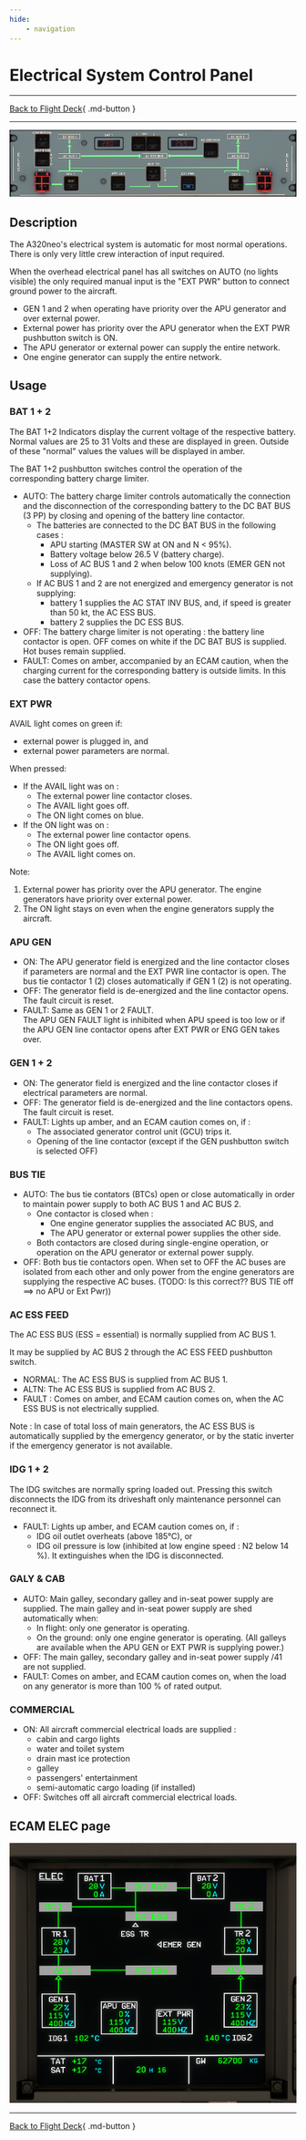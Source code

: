 ```yaml
---
hide:
    - navigation
---
```


# Electrical System Control Panel

---

[Back to Flight Deck](../index.md){ .md-button }

---

![Overhead Electrical Panel](../../../assets/a32nx-briefing/overhead-panel/ELEC-Panel.png "Overhead Electrical Panel")

## Description

The A320neo's electrical system is automatic for most normal operations. There is only very little crew interaction of input required.

When the overhead electrical panel has all switches on AUTO (no lights visible) the only required manual input is the "EXT PWR" button to connect ground power to the aircraft.

- GEN 1 and 2 when operating have priority over the APU generator and over external power.
- External power has priority over the APU generator when the EXT PWR pushbutton switch is ON.
- The APU generator or external power can supply the entire network.
- One engine generator can supply the entire network.

## Usage

### BAT 1 + 2

The BAT 1+2 Indicators display the current voltage of the respective battery. Normal values are 25 to 31 Volts and these are displayed in green. Outside of these "normal" values the values will be displayed in amber.

The BAT 1+2 pushbutton switches control the operation of the corresponding battery charge limiter.

- AUTO: The battery charge limiter controls automatically the connection and the disconnection of the corresponding battery to the DC BAT BUS (3 PP) by closing and opening of the battery line contactor.
    - The batteries are connected to the DC BAT BUS in the following cases :
        - APU starting (MASTER SW at ON and N < 95%).
        - Battery voltage below 26.5 V (battery charge).
        - Loss of AC BUS 1 and 2 when below 100 knots (EMER GEN not supplying).
    - If AC BUS 1 and 2 are not energized and emergency generator is not
  supplying:
        - battery 1 supplies the AC STAT INV BUS, and, if speed is greater than 50 kt, the AC ESS BUS.
        - battery 2 supplies the DC ESS BUS.
- OFF: The battery charge limiter is not operating : the battery line contactor is open. OFF comes on white if the DC BAT BUS is supplied. Hot buses remain supplied.
- FAULT: Comes on amber, accompanied by an ECAM caution, when the charging current for the corresponding battery is outside limits. In this case the battery contactor opens.

### EXT PWR

AVAIL light comes on green if:

- external power is plugged in, and
- external power parameters are normal.

When pressed:

- If the AVAIL light was on :
    - The external power line contactor closes.
    - The AVAIL light goes off.
    - The ON light comes on blue.
- If the ON light was on :
    - The external power line contactor opens.
    - The ON light goes off.
    - The AVAIL light comes on.

Note:

1. External power has priority over the APU generator. The engine generators have priority over external power.
2. The ON light stays on even when the engine generators supply the aircraft.

### APU GEN

- ON: The APU generator field is energized and the line contactor closes if parameters are normal and the EXT PWR line contactor is open. The bus tie contactor 1 (2) closes automatically if GEN 1 (2) is not operating.
- OFF: The generator field is de-energized and the line contactor opens. The fault circuit is reset.
- FAULT: Same as GEN 1 or 2 FAULT.<br/>
    The APU GEN FAULT light is inhibited when APU speed is too low or if the APU GEN line contactor opens after EXT PWR or ENG GEN takes over.

### GEN 1 + 2

- ON: The generator field is energized and the line contactor closes if electrical parameters are normal.
- OFF: The generator field is de-energized and the line contactors opens. The fault circuit is reset.
- FAULT: Lights up amber, and an ECAM caution comes on, if :
    - The associated generator control unit (GCU) trips it.
    - Opening of the line contactor (except if the GEN pushbutton switch is selected OFF)

### BUS TIE

- AUTO: The bus tie contators (BTCs) open or close automatically in order to maintain power supply to both AC BUS 1 and AC BUS 2.
    - One contactor is closed when :
        - One engine generator supplies the associated AC BUS, and
        - The APU generator or external power supplies the other side.
    - Both contactors are closed during single-engine operation, or operation on the APU generator or external power supply.
- OFF: Both bus tie contactors open. When set to OFF the AC buses are isolated from each other and only power from the engine generators are supplying the respective AC buses. (TODO: Is this correct?? BUS TIE off ==> no APU or Ext Pwr))

### AC ESS FEED

The AC ESS BUS (ESS = essential) is normally supplied from AC BUS 1.

It may be supplied by AC BUS 2 through the AC ESS FEED pushbutton switch.

- NORMAL: The AC ESS BUS is supplied from AC BUS 1.
- ALTN: The AC ESS BUS is supplied from AC BUS 2.
- FAULT : Comes on amber, and ECAM caution comes on, when the AC ESS BUS is not electrically supplied.

Note : In case of total loss of main generators, the AC ESS BUS is automatically supplied by the emergency generator, or by the static inverter if the emergency generator is not available.

### IDG 1 + 2

The IDG switches are normally spring loaded out. Pressing this switch disconnects the IDG from its driveshaft only maintenance personnel can reconnect it.

- FAULT: Lights up amber, and ECAM caution comes on, if :
    - IDG oil outlet overheats (above 185°C), or
    - IDG oil pressure is low (inhibited at low engine speed : N2 below 14 %). It extinguishes when the IDG is disconnected.


### GALY & CAB

- AUTO: Main galley, secondary galley and in-seat power supply are supplied. The main galley and in-seat power supply are shed automatically when:
    - In flight: only one generator is operating.
    - On the ground: only one engine generator is operating. (All galleys are available when the APU GEN or EXT PWR is supplying power.)
- OFF: The main galley, secondary galley and in-seat power supply /41 are not supplied.
- FAULT: Comes on amber, and ECAM caution comes on, when the load on any generator is more than 100 % of rated output.

### COMMERCIAL

- ON: All aircraft commercial electrical loads are supplied :
    - cabin and cargo lights
    - water and toilet system
    - drain mast ice protection
    - galley
    - passengers' entertainment
    - semi-automatic cargo loading (if installed)
- OFF: Switches off all aircraft commercial electrical loads.

## ECAM ELEC page

![ECAM Elec page](../../../assets/a32nx-briefing/overhead-panel/ECAM-Elec-page.png "ECAM Elec page")

---

[Back to Flight Deck](../index.md){ .md-button }
